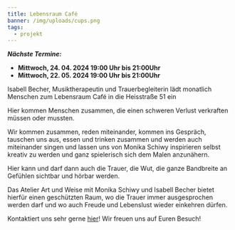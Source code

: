 ```yaml
---
title: Lebensraum Café
banner: /img/uploads/cups.png
tags:
  - projekt
---
```

***N﻿ächste Termine:***  

* **Mittwoch, 24. 04. 2024  19:00 Uhr bis 21:00Uhr**
* **Mittwoch, 22. 05. 2024   19:00 Uhr bis 21:00Uhr**



Isabell Becher, Musiktherapeutin und Trauerbegleiterin lädt monatlich Menschen zum Lebensraum Café in die Heisstraße 51 ein

Hier kommen Menschen zusammen, die einen schweren Verlust verkraften müssen oder mussten. 

Wir kommen zusammen, reden miteinander, kommen ins Gespräch, tauschen uns aus, essen und trinken zusammen und werden auch miteinander singen und lassen uns von Monika Schiwy inspirieren selbst kreativ zu werden und ganz spielerisch sich dem Malen anzunähern.

Hier kann und darf dann auch die Trauer, die Wut, die ganze Bandbreite an Gefühlen sichtbar und hörbar werden.

Das Atelier Art und Weise mit Monika Schiwy und Isabell Becher bietet hierfür einen geschützten Raum, wo die Trauer immer ausgesprochen werden darf und wo auch Freude und Lebenslust wieder einkehren dürfen.

Kontaktiert uns sehr gerne [hier](/index.html#index-contact)! Wir freuen uns auf Euren Besuch!